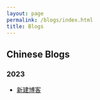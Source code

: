 ```yaml
---
layout: page
permalink: /blogs/index.html
title: Blogs
---
```


## Chinese Blogs

### 2023

- [新建博客](/blogs/UID.md)

